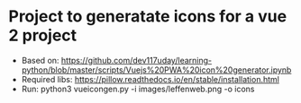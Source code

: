 # Project to generatate icons for a vue 2 project

* Based on: https://github.com/dev117uday/learning-python/blob/master/scripts/Vuejs%20PWA%20icon%20generator.ipynb
* Required libs:  https://pillow.readthedocs.io/en/stable/installation.html
* Run: python3 vueicongen.py -i images/leffenweb.png -o icons